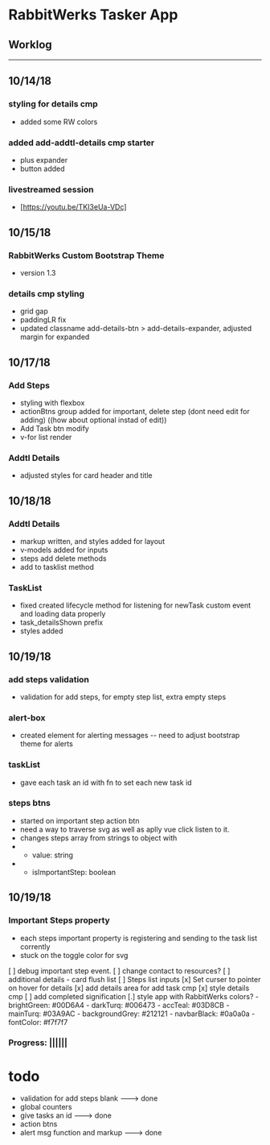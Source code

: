 # RabbitWerks Tasker App
## Worklog
-----------------------------------------
## 10/14/18

### styling for details cmp 
- added some RW colors

### added add-addtl-details cmp starter
- plus expander
- button added

### livestreamed session 
- [https://youtu.be/TKI3eUa-VDc]


## 10/15/18

### RabbitWerks Custom Bootstrap Theme 
- version 1.3

### details cmp styling
- grid gap
- paddingLR fix
- updated classname add-details-btn > add-details-expander, adjusted margin for expanded


## 10/17/18

### Add Steps 
- styling with flexbox
- actionBtns group added for important, delete step (dont need edit for adding) ((how about optional instad of edit))
- Add Task btn modify
- v-for list render

### Addtl Details
- adjusted styles for card header and title


## 10/18/18

### Addtl Details
- markup written, and styles added for layout
- v-models added for inputs
- steps add delete methods
- add to tasklist method

### TaskList
- fixed created lifecycle method for listening for newTask custom event and loading data properly
- task_detailsShown prefix
- styles added


## 10/19/18

### add steps validation
- validation for add steps, for empty step list, extra empty steps

### alert-box
- created element for alerting messages
-- need to adjust bootstrap theme for alerts

### taskList
- gave each task an id with fn to set each new task id

### steps btns
- started on important step action btn
- need a way to traverse svg as well as aplly vue click listen to it.
- changes steps array from strings to object with
- - value: string
- - isImportantStep: boolean

## 10/19/18

### Important Steps property
- each steps important property is registering and sending to the task list corrently
- stuck on the toggle color for svg


[ ] debug important step event.
[ ] change contact to resources?
[ ] additional details - card flush list
[ ] Steps list inputs
[x] Set curser to pointer on hover for details
[x] add details area for add task cmp
[x] style details cmp
[ ] add completed signification
[.] style app with RabbitWerks colors?
    - brightGreen: #00D6A4
    - darkTurq: #006473
    - accTeal: #03D8CB
    - mainTurq: #03A9AC
    - backgroundGrey: #212121
    - navbarBlack: #0a0a0a
    - fontColor: #f7f7f7
    
### Progress: ||||||



# todo

- validation for add steps blank ---> done
- global counters
- give tasks an id ---> done
- action btns
- alert msg function and markup ---> done


